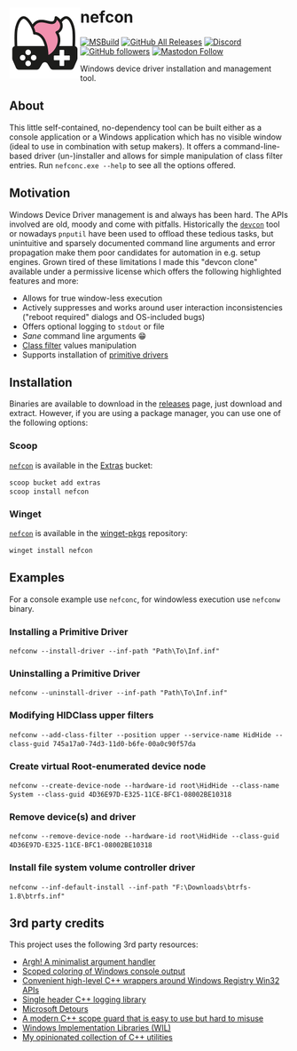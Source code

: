 # <img src="assets/NSS-128x128.png" align="left" />nefcon

[![MSBuild](https://github.com/nefarius/nefcon/actions/workflows/msbuild.yml/badge.svg)](https://github.com/nefarius/nefcon/actions/workflows/msbuild.yml)
[![GitHub All Releases](https://img.shields.io/github/downloads/nefarius/nefcon/total)](https://somsubhra.github.io/github-release-stats/?username=nefarius&repository=nefcon)
[![Discord](https://img.shields.io/discord/346756263763378176.svg)](https://discord.nefarius.at)
[![GitHub followers](https://img.shields.io/github/followers/nefarius.svg?style=social&label=Follow)](https://github.com/nefarius)
[![Mastodon Follow](https://img.shields.io/mastodon/follow/109321120351128938?domain=https%3A%2F%2Ffosstodon.org%2F&style=social)](https://fosstodon.org/@Nefarius)

Windows device driver installation and management tool.

## About

This little self-contained, no-dependency tool can be built either as a console application or a Windows application which has no visible window (ideal to use in combination with setup makers). It offers a command-line-based driver (un-)installer and allows for simple manipulation of class filter entries. Run `nefconc.exe --help` to see all the options offered.

## Motivation

Windows Device Driver management is and always has been hard. The APIs involved are old, moody and come with pitfalls. Historically the [`devcon`](https://github.com/microsoft/Windows-driver-samples/tree/b3af8c8f9bd508f54075da2f2516b31d05cd52c8/setup/devcon) tool or nowadays `pnputil` have been used to offload these tedious tasks, but unintuitive and sparsely documented command line arguments and error propagation make them poor candidates for automation in e.g. setup engines. Grown tired of these limitations I made this "devcon clone" available under a permissive license which offers the following highlighted features and more:

- Allows for true window-less execution
- Actively suppresses and works around user interaction inconsistencies ("reboot required" dialogs and OS-included bugs)
- Offers optional logging to `stdout` or file
- *Sane* command line arguments 😁
- [Class filter](https://learn.microsoft.com/en-us/windows-hardware/drivers/kernel/filter-drivers) values manipulation
- Supports installation of [primitive drivers](https://learn.microsoft.com/en-us/windows-hardware/drivers/develop/creating-a-primitive-driver)

## Installation

Binaries are available to download in the [releases](https://github.com/nefarius/nefcon/releases/latest) page, just download and extract. However, if you are using a package manager, you can use one of the following options:

### Scoop

[`nefcon`](https://scoop.sh/#/apps?q=nefcon&s=0&d=1&o=true) is available in the [Extras](https://github.com/ScoopInstaller/Extras) bucket:

```text
scoop bucket add extras
scoop install nefcon
```

### Winget

[`nefcon`](https://github.com/microsoft/winget-pkgs/tree/master/manifests/n/Nefarius/nefcon) is available in the [winget-pkgs](https://github.com/microsoft/winget-pkgs) repository:

```text
winget install nefcon
```

## Examples

For a console example use `nefconc`, for windowless execution use `nefconw` binary.

### Installing a Primitive Driver

```text
nefconw --install-driver --inf-path "Path\To\Inf.inf"
```

### Uninstalling a Primitive Driver

```text
nefconw --uninstall-driver --inf-path "Path\To\Inf.inf"
```

### Modifying HIDClass upper filters

```text
nefconw --add-class-filter --position upper --service-name HidHide --class-guid 745a17a0-74d3-11d0-b6fe-00a0c90f57da
```

### Create virtual Root-enumerated device node

```text
nefconw --create-device-node --hardware-id root\HidHide --class-name System --class-guid 4D36E97D-E325-11CE-BFC1-08002BE10318
```

### Remove device(s) and driver

```text
nefconw --remove-device-node --hardware-id root\HidHide --class-guid 4D36E97D-E325-11CE-BFC1-08002BE10318
```

### Install file system volume controller driver

```text
nefconw --inf-default-install --inf-path "F:\Downloads\btrfs-1.8\btrfs.inf"
```

## 3rd party credits

This project uses the following 3rd party resources:

- [Argh! A minimalist argument handler](https://github.com/adishavit/argh)
- [Scoped coloring of Windows console output](https://github.com/jrebacz/colorwin)
- [Convenient high-level C++ wrappers around Windows Registry Win32 APIs](https://github.com/GiovanniDicanio/WinReg)
- [Single header C++ logging library](https://github.com/amrayn/easyloggingpp)
- [Microsoft Detours](https://github.com/microsoft/Detours)
- [A modern C++ scope guard that is easy to use but hard to misuse](https://github.com/ricab/scope_guard)
- [Windows Implementation Libraries (WIL)](https://github.com/microsoft/wil)
- [My opinionated collection of C++ utilities](https://github.com/nefarius/neflib)
